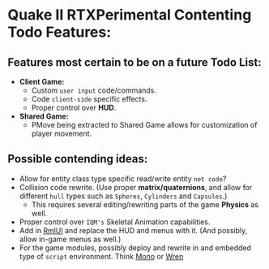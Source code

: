 # Quake II RTXPerimental Contenting Todo Features:
## Features most certain to be on a future Todo List:
* **Client Game:**
	* Custom ``user input`` code/commands.
	* Code ``client-side`` specific effects.
	* Proper control over **HUD**.
* **Shared Game:**
	* PMove being extracted to Shared Game allows for customization of player movement.

## Possible contending ideas:
* Allow for entity class type specific read/write entity ``net code``?
* Collision code rewrite. (Use proper **matrix/quaternions**, and allow for different ``hull`` types such as ``Spheres``, ``Cylinders`` and ``Capsules``.)
	* This requires several editing/rewriting parts of the game **Physics** as well.
* Proper control over ``IQM's`` Skeletal Animation capabilities.
* Add in [RmlUI](https://github.com/mikke89/RmlUi) and replace the HUD and menus with it. (And possibly, allow in-game menus as well.)
* For the game modules, possibly deploy and rewrite in and embedded type of ``script`` environment. Think [Mono](https://github.com/mono/mono) or [Wren](https://github.com/wren-lang/wren)